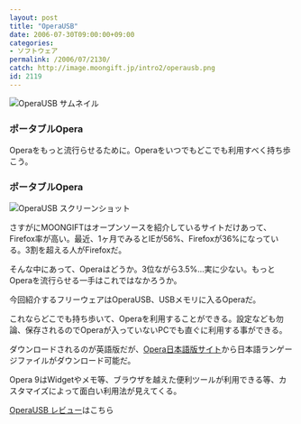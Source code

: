 ```yaml
---
layout: post
title: "OperaUSB"
date: 2006-07-30T09:00:00+09:00
categories:
- ソフトウェア
permalink: /2006/07/2130/
catch: http://image.moongift.jp/intro2/operausb.png
id: 2119
---
```

 ![OperaUSB サムネイル](http://image.moongift.jp/intro2/operausb.t.png "OperaUSB サムネイル")
  

### ポータブルOpera
  
Operaをもっと流行らせるために。Operaをいつでもどこでも利用すべく持ち歩こう。  
<!--more-->  

### ポータブルOpera
  

![OperaUSB スクリーンショット](http://image.moongift.jp/intro2/operausb.png "OperaUSB スクリーンショット")

  

さすがにMOONGIFTはオープンソースを紹介しているサイトだけあって、Firefox率が高い。最近、1ヶ月でみるとIEが56%、Firefoxが36%になっている。3割を超える人がFirefoxだ。

  

そんな中にあって、Operaはどうか。3位ながら3.5%…実に少ない。もっとOperaを流行らせる一手はこれではなかろうか。

  

今回紹介するフリーウェアはOperaUSB、USBメモリに入るOperaだ。

  

これならどこでも持ち歩いて、Operaを利用することができる。設定なども勿論、保存されるのでOperaが入っていないPCでも直ぐに利用する事ができる。

  

ダウンロードされるのが英語版だが、[Opera日本語版サイト](http://jp.opera.com/)から日本語ランゲージファイルがダウンロード可能だ。

  

Opera 9はWidgetやメモ等、ブラウザを越えた便利ツールが利用できる等、カスタマイズによって面白い利用法が見えてくる。

  

[OperaUSB レビュー](http://fw.moongift.jp/review/i-2139.html)はこちら


